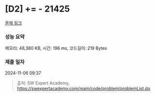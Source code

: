 # [D2] += - 21425 

[문제 링크](https://swexpertacademy.com/main/code/problem/problemDetail.do?contestProbId=AZD8K_UayDoDFAVs) 

### 성능 요약

메모리: 48,380 KB, 시간: 196 ms, 코드길이: 219 Bytes

### 제출 일자

2024-11-06 09:37



> 출처: SW Expert Academy, https://swexpertacademy.com/main/code/problem/problemList.do
